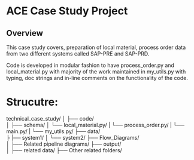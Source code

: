 # ACE Case Study Project

## Overview
This case study covers, preparation of local material, process order data from two different systems called SAP-PRE and SAP-PRD.

Code is developed in modular fashion to have process_order.py and local_material.py with majority of the work maintained in my_utils.py with typing, doc strings and in-line comments on the functionality of the code.

# Strucutre:

technical_case_study/
│
├── code/                  
│   ├── schema/
│   └── local_material.py/
|   └── process_order.py/
|   └── main.py/
|   └── my_utils.py/
├── data/   
├   |── system1/
│   └── system2/
├── Flow_Diagrams/                  
│   ├── Related pipeline diagrams/
├── output/                  
│   ├── related data/
├── Other related folders/                  
